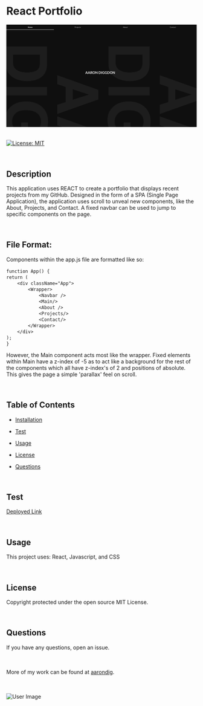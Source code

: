 # React Portfolio

<img src="Assets/reactPortfolio.png" alt="User Image">

<br>
<br>

[![License: MIT](https://img.shields.io/badge/License-MIT-yellow.svg)](https://opensource.org/licenses/MIT)

<br>

## Description

This application uses REACT to create a portfolio that displays recent projects from my GitHub. Designed in the form of a SPA (Single Page Application), the application uses scroll to unveal new components, like the About, Projects, and Contact. A fixed navbar can be used to jump to specific components on the page. 

<br>

## File Format:

Components within the app.js file are formatted like so:

    function App() {
    return (
        <div className="App">
            <Wrapper>
                <Navbar />
                <Main/>
                <About />
                <Projects/>
                <Contact/>
            </Wrapper>
        </div>
    );
    }

However, the Main component acts most like the wrapper. Fixed elements within Main have a z-index of -5 as to act like a background for the rest of the components which all have z-index's of 2 and positions of absolute. This gives the page a simple 'parallax' feel on scroll.

<br>

## Table of Contents

- [Installation](#installation)

- [Test](#test)

- [Usage](#usage)

- [License](#license)

- [Questions](#questions)

<br>

## Test

[Deployed Link](https://aarondig.github.io/reactPortfolio/)

<br>

## Usage

This project uses: React, Javascript, and CSS

<br>

## License

Copyright protected under the open source MIT License.

<br>

## Questions

If you have any questions, open an issue.
<br>
<br>
<br>

More of my work can be found at [aarondig](https://github.com/aarondig).

<br>
<br>

<img src="https://avatars3.githubusercontent.com/u/70933425?v=4" width="50%" alt="User Image">
